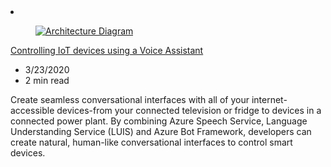 <!-- This file is automatically generated by build/architectures/build_index.py. Any updates will be lost. -->

<!-- markdownlint-disable MD033 -->

<li class="grid-item item-column" data-categories="Internet of Things ">
<article class="card">
    <div class="card-header has-margin-bottom-none" aria-hidden="true">
        <figure class="image diagram has-height-175 has-overflow-hidden level">
            <a href="/azure/architecture/solution-ideas/articles/iot-controlling-devices-with-voice-assistant"><img src="/azure/architecture/browse/thumbs/iot-controlling-devices-with-voice-assistant.png" class="diagram" alt="Architecture Diagram" data-linktype="relative-path"></a>
        </figure>
    </div>
    <div class="card-content">
        <a class="card-content-title has-margin-top-none" href="/azure/architecture/solution-ideas/articles/iot-controlling-devices-with-voice-assistant">
            <p>Controlling IoT devices using a Voice Assistant</p>
        </a>
        <ul class="card-content-metadata">
            <li>3/23/2020</li>
            <li>2 min read</li>
        </ul>
        <p class="card-content-description">Create seamless conversational interfaces with all of your internet-accessible devices-from your connected television or fridge to devices in a connected power plant. By combining Azure Speech Service, Language Understanding Service (LUIS) and Azure Bot Framework, developers can create natural, human-like conversational interfaces to control smart devices.</p>
        <div class="bottom-to-top-fade is-hidden-mobile"></div>
    </div>
</article>
</li>
